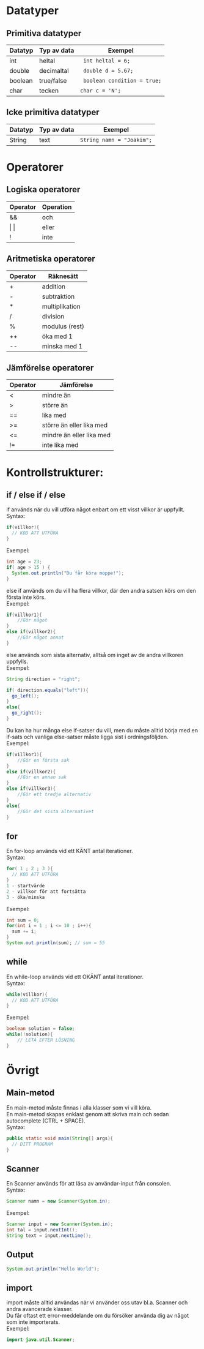 # Datatyper
## Primitiva datatyper

Datatyp     |   Typ av data |Exempel
------------|---------|---------
int |  heltal | ``` int heltal = 6;```
double | decimaltal | ``` double d = 5.67;```
boolean | true/false | ``` boolean condition = true;```
char | tecken | ``` char c = 'N'; ```

## Icke primitiva datatyper
Datatyp     |   Typ av data |Exempel
------------|---------|---------
String |  text | ``` String namn = "Joakim"; ```


# Operatorer
## Logiska operatorer
Operator | Operation
---------|-----------
 && | och
\| \|| eller
! | inte

## Aritmetiska operatorer
Operator | Räknesätt
---------|-----------
\+ | addition
\- | subtraktion
\* | multiplikation
\/ | division
\% | modulus (rest)
\+\+ | öka med 1
\-\- | minska med 1

## Jämförelse operatorer
Operator | Jämförelse
---------|-----------
< | mindre än 
\> | större än
== | lika med
\>= | större än eller lika med
<= | mindre än eller lika med
!= | inte lika med

# Kontrollstrukturer:
## if / else if / else
if används när du vill utföra något enbart om ett visst villkor är uppfyllt. <br>
Syntax: 
```java
if(villkor){
  // KOD ATT UTFÖRA
}
```
Exempel:
```java
int age = 23;
if( age > 15 ) {
  System.out.println("Du får köra moppe!");
}
```

else if används om du vill ha flera villkor, där den andra satsen körs om den första inte körs. <br>
Exempel:
```java
if(villkor1){
    //Gör något
}
else if(villkor2){
    //Gör något annat
}
```

else används som sista alternativ, alltså om inget av de andra villkoren uppfylls. <br>
Exempel:
```java
String direction = "right";

if( direction.equals("left")){
  go_left();
}
else{
  go_right();
}
```

Du kan ha hur många else if-satser du vill, men du måste alltid börja med en if-sats och vanliga else-satser måste ligga sist i ordningsföljden. <br>
Exempel:
```java
if(villkor1){
    //Gör en första sak
}
else if(villkor2){
    //Gör en annan sak
}
else if(villkor3){
    //Gör ett tredje alternativ
}
else{
    //Gör det sista alternativet
}
```

## for
En for-loop används vid ett KÄNT antal iterationer. <br>
Syntax:
```java
for( 1 ; 2 ; 3 ){
  // KOD ATT UTFÖRA
}
1 - startvärde
2 - villkor för att fortsätta
3 - öka/minska
```
Exempel:
``` java
int sum = 0;
for(int i = 1 ; i <= 10 ; i++){
  sum += i;
}
System.out.println(sum); // sum = 55
```

## while
En while-loop används vid ett OKÄNT antal iterationer.<br>
Syntax:
```java
while(villkor){
  // KOD ATT UTFÖRA
}
```
Exempel:
``` java
boolean solution = false;
while(!solution){
	// LETA EFTER LÖSNING
}
```



# Övrigt

## Main-metod
En main-metod måste finnas i alla klasser som vi vill köra. <br>
En main-metod skapas enklast genom att skriva main och sedan autocomplete (CTRL + SPACE).<br>
Syntax:
```java
public static void main(String[] args){
  // DITT PROGRAM
}
```

## Scanner
En Scanner används för att läsa av användar-input från consolen.<br>
Syntax:
```java
Scanner namn = new Scanner(System.in);
```
Exempel:
```java
Scanner input = new Scanner(System.in);
int tal = input.nextInt();
String text = input.nextLine();
```

## Output
```java
System.out.println("Hello World");
```

## import
import måste alltid användas när vi använder oss utav bl.a. Scanner och andra avancerade klasser.<br>
Du får oftast ett error-meddelande om du försöker använda dig av något som inte importerats. <br>
Exempel:
```java
import java.util.Scanner;
```